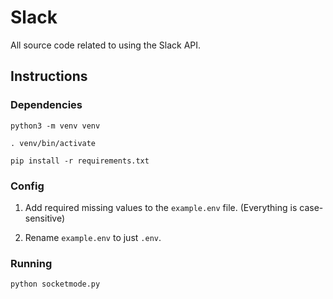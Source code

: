 # Slack

All source code related to using the Slack API.

## Instructions

### Dependencies

`python3 -m venv venv`

`. venv/bin/activate`

`pip install -r requirements.txt`

### Config

1. Add required missing values to the `example.env` file. (Everything is case-sensitive)

2. Rename `example.env` to just `.env`.

### Running

`python socketmode.py`
